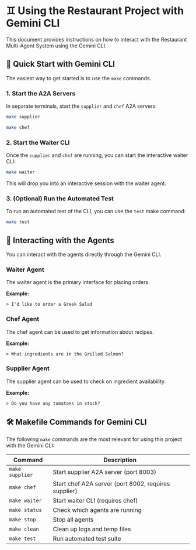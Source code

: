 # ♊️ Using the Restaurant Project with Gemini CLI

This document provides instructions on how to interact with the Restaurant Multi-Agent System using the Gemini CLI.

## 🚀 Quick Start with Gemini CLI

The easiest way to get started is to use the `make` commands.

### 1. Start the A2A Servers

In separate terminals, start the `supplier` and `chef` A2A servers:

```bash
make supplier
```

```bash
make chef
```

### 2. Start the Waiter CLI

Once the `supplier` and `chef` are running, you can start the interactive waiter CLI:

```bash
make waiter
```

This will drop you into an interactive session with the waiter agent.

### 3. (Optional) Run the Automated Test

To run an automated test of the CLI, you can use the `test` make command:

```bash
make test
```

## 🤖 Interacting with the Agents

You can interact with the agents directly through the Gemini CLI.

### Waiter Agent

The waiter agent is the primary interface for placing orders.

**Example:**

```
> I'd like to order a Greek Salad
```

### Chef Agent

The chef agent can be used to get information about recipes.

**Example:**

```
> What ingredients are in the Grilled Salmon?
```

### Supplier Agent

The supplier agent can be used to check on ingredient availability.

**Example:**

```
> Do you have any tomatoes in stock?
```

## 🛠️ Makefile Commands for Gemini CLI

The following `make` commands are the most relevant for using this project with the Gemini CLI:

| Command | Description |
|---|---|
| `make supplier` | Start supplier A2A server (port 8003) |
| `make chef` | Start chef A2A server (port 8002, requires supplier) |
| `make waiter` | Start waiter CLI (requires chef) |
| `make status` | Check which agents are running |
| `make stop` | Stop all agents |
| `make clean` | Clean up logs and temp files |
| `make test` | Run automated test suite |
